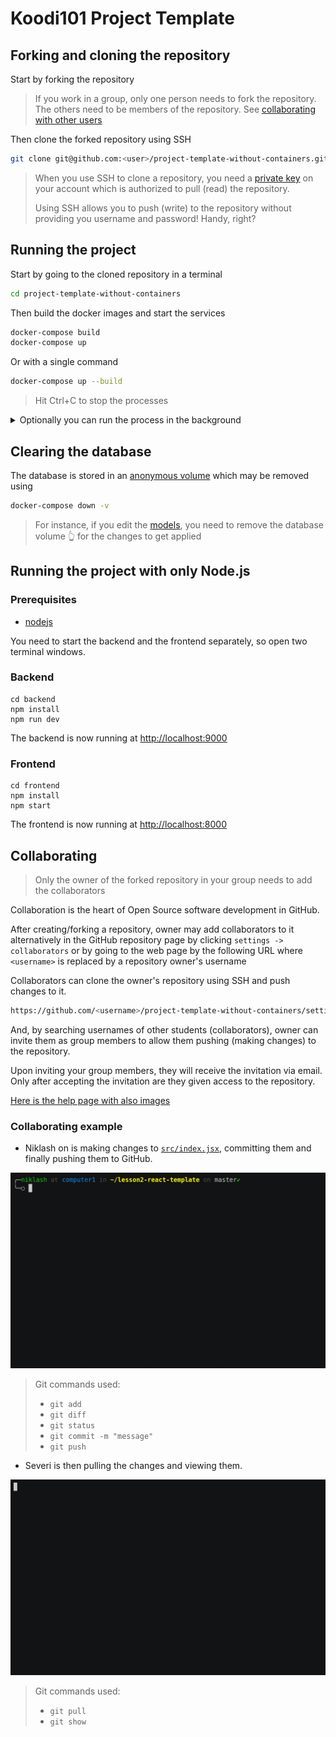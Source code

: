 # Koodi101 Project Template

## Forking and cloning the repository

Start by forking the repository

> If you work in a group, only one person needs to fork the repository.
> The others need to be members of the repository. See [collaborating with other users](#collaborating)

Then clone the forked repository using SSH

```bash
git clone git@github.com:<user>/project-template-without-containers.git
```

> When you use SSH to clone a repository, you need a [private key](https://help.github.com/en/github/authenticating-to-github/generating-a-new-ssh-key-and-adding-it-to-the-ssh-agent) on your account which is authorized to pull (read) the repository.
>
> Using SSH allows you to push (write) to the repository without providing you username and password! Handy, right?

## Running the project

Start by going to the cloned repository in a terminal

```bash
cd project-template-without-containers
```

Then build the docker images and start the services

```bash
docker-compose build
docker-compose up
```

Or with a single command

```bash
docker-compose up --build
```

> Hit Ctrl+C to stop the processes

<details>
<summary> Optionally you can run the process in the background </summary>
<br>

Add `-d` to the docker-compose commands.

```bash
docker-compose build
docker-compose up -d
```

Or with a single command

```bash
docker-compose up --build -d
```

> `-d` comes from the word _detached_

To see if the project is running

```bash
docker-compose ps
```

To stop the running background processes and remove the built images

```bash
docker-compose down --rmi all --remove-orphans
```

> If the processes are not running `docker-compose down` also removes the _containers_ and images

If you don't want to remove the images, you can just run

```bash
docker-compose down
```

</details>

## Clearing the database

The database is stored in an [anonymous volume](https://docs.docker.com/storage/) which may be removed using

```bash
docker-compose down -v
```

> For instance, if you edit the [models](bacend/src/models/), you need to remove the database volume 👆 for the changes to get applied

<!-- TODO How to manually edit the database using `psql` -->

## Running the project with only Node.js

### Prerequisites

- [nodejs](http://nodejs.org)

You need to start the backend and the frontend separately, so open two terminal windows.

### Backend

```shell
cd backend
npm install
npm run dev
```

The backend is now running at [http://localhost:9000](http://localhost:9000/api/greeting)

### Frontend

```shell
cd frontend
npm install
npm start
```

The frontend is now running at [http://localhost:8000](http://localhost:8000)

## Collaborating

> Only the owner of the forked repository in your group needs to add the collaborators

Collaboration is the heart of Open Source software development in GitHub.

After creating/forking a repository, owner may add collaborators to it alternatively in the GitHub repository page by clicking `settings -> collaborators` or by going to the web page by the following URL where `<username>` is replaced by a repository owner's username

Collaborators can clone the owner's repository using SSH and push changes to it.

```bash
https://github.com/<username>/project-template-without-containers/settings/access
```

And, by searching usernames of other students (collaborators), owner can invite them as group members to allow them pushing (making changes) to the repository.

Upon inviting your group members, they will receive the invitation via email. Only after accepting the invitation are they given access to the repository.

[Here is the help page with also images](https://help.github.com/en/github/setting-up-and-managing-your-github-user-account/inviting-collaborators-to-a-personal-repository)

### Collaborating example

- Niklash on is making changes to [`src/index.jsx`](src/index.jsx), committing them and finally pushing them to GitHub.

![computer1](computer1.gif)

> Git commands used:
>
> - `git add`
> - `git diff`
> - `git status`
> - `git commit -m "message"`
> - `git push`

- Severi is then pulling the changes and viewing them.

![computer1](computer2.gif)

> Git commands used:
>
> - `git pull`
> - `git show`
